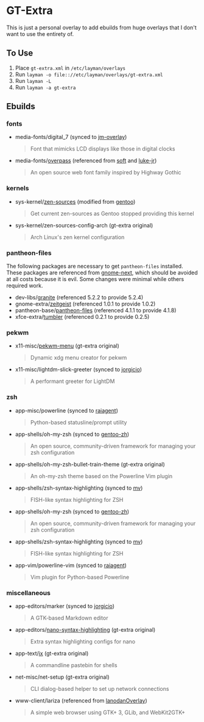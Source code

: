 GT-Extra
========

This is just a personal overlay to add ebuilds from huge overlays that I don't want to use the entirety of.

To Use
------

1. Place `gt-extra.xml` in `/etc/layman/overlays`
2. Run `layman -o file:://etc/layman/overlays/gt-extra.xml`
3. Run `layman -L`
4. Run `layman -a gt-extra`

Ebuilds
-------

### fonts

- media-fonts/digital_7 (synced to [jm-overlay])
  > Font that mimicks LCD displays like those in digital clocks
- media-fonts/[overpass] (referenced from [soft] and [luke-jr])
  > An open source web font family inspired by Highway Gothic

[jm-overlay]: https://github.com/Jannis234/jm-overlay
[overpass]: https://github.com/RedHatBrand/Overpass/releases
[soft]: https://bitbucket.org/Soft/overlay
[luke-jr]: https://scm.dashjr.org/scmroot/git/portage-overlays/luke-jr

### kernels

- sys-kernel/[zen-sources] (modified from [gentoo])
  > Get current zen-sources as Gentoo stopped providing this kernel
- sys-kernel/zen-sources-config-arch (gt-extra original)
  > Arch Linux's zen kernel configuration

[gentoo]: https://cgit.gentoo.org/repo/gentoo.git/
[zen-sources]: https://github.com/zen-kernel/zen-kernel

### pantheon-files

The following packages are necessary to get `pantheon-files` installed.
These packages are referenced from [gnome-next], which should be avoided
at all costs because it is evil.  Some changes were minimal while others
required work.

- dev-libs/[granite] (referenced 5.2.2 to provide 5.2.4)
- gnome-extra/[zeitgeist] (referenced 1.0.1 to provide 1.0.2)
- pantheon-base/[pantheon-files] (referenced 4.1.1 to provide 4.1.8)
- xfce-extra/[tumbler] (referenced 0.2.1 to provide 0.2.5)

[granite]: https://github.com/elementary/granite/releases
[zeitgeist]: https://launchpad.net/zeitgeist/+milestones
[pantheon-files]: https://github.com/elementary/files/releases
[tumbler]: https://archive.xfce.org/src/xfce/tumbler
[gnome-next]: https://github.com/Heather/gentoo-gnome

### pekwm

- x11-misc/[pekwm-menu] (gt-extra original)
  > Dynamic xdg menu creator for pekwm
- x11-misc/lightdm-slick-greeter (synced to [jorgicio])
  > A performant greeter for LightDM

[pekwm-menu]: https://bitbucket.org/nfisher1226/pekwm-menu/downloads
[jorgicio]: https://github.com/jorgicio/jorgicio-gentoo-overlay

### zsh

- app-misc/powerline (synced to [raiagent](https://github.com/leycec/raiagent))
  > Python-based statusline/prompt utility
- app-shells/oh-my-zsh (synced to [gentoo-zh](https://github.com/microcai/gentoo-zh))
  > An open source, community-driven framework for managing your zsh configuration
- app-shells/oh-my-zsh-bullet-train-theme (gt-extra original)
  > An oh-my-zsh theme based on the Powerline Vim plugin
- app-shells/zsh-syntax-highlighting (synced to [mv](https://cgit.gentoo.org/user/mv.git))
  > FISH-like syntax highlighting for ZSH
- app-shells/oh-my-zsh (synced to [gentoo-zh](https://github.com/microcai/gentoo-zh))
  > An open source, community-driven framework for managing your zsh configuration
- app-shells/zsh-syntax-highlighting (synced to [mv](https://cgit.gentoo.org/user/mv.git))
  > FISH-like syntax highlighting for ZSH
- app-vim/powerline-vim (synced to [raiagent](https://github.com/leycec/raiagent))
  > Vim plugin for Python-based Powerline

### miscellaneous

- app-editors/marker (synced to [jorgicio](https://github.com/jorgicio/jorgicio-gentoo-overlay))
  > A GTK-based Markdown editor
- app-editors/[nano-syntax-highlighting] (gt-extra original)
  > Extra syntax highlighting configs for nano
- app-text/[ix] (gt-extra original)
  > A commandline pastebin for shells
- net-misc/net-setup (gt-extra original)
  > CLI dialog-based helper to set up network connections
- www-client/lariza (referenced from [lanodanOverlay])
  > A simple web browser using GTK+ 3, GLib, and WebKit2GTK+

[nano-syntax-highlighting]: https://github.com/scopatz/nanorc
[ix]: http://ix.io/client
[lanodanOverlay]: https://hacktivis.me/git/overlay
